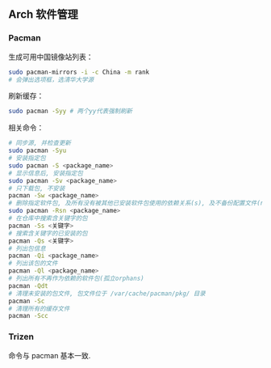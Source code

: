 ## Arch 软件管理

### Pacman

生成可用中国镜像站列表：

```bash
sudo pacman-mirrors -i -c China -m rank
# 会弹出选项框，选清华大学源
```

刷新缓存：

```bash
sudo pacman -Syy # 两个yy代表强制刷新
```

相关命令：

```bash
# 同步源, 并检查更新
sudo pacman -Syu
# 安装指定包
sudo pacman -S <package_name>
# 显示信息后, 安装指定包
sudo pacman -Sv <package_name>
# 只下载包, 不安装
pacman -Sw <package_name>
# 删除指定软件包, 及所有没有被其他已安装软件包使用的依赖关系(s), 及不备份配置文件(n)
sudo pacman -Rsn <package_name> 
# 在仓库中搜索含关键字的包
pacman -Ss <关键字>
# 搜索含关键字的已安装的包
pacman -Qs <关键字>
# 列出包信息
pacman -Qi <package_name> 
# 列出该包的文件
pacman -Ql <package_name> 
# 列出所有不再作为依赖的软件包(孤立orphans)
pacman -Qdt
# 清理未安装的包文件, 包文件位于 /var/cache/pacman/pkg/ 目录
pacman -Sc
# 清理所有的缓存文件
pacman -Scc
```

### Trizen

命令与 pacman 基本一致.